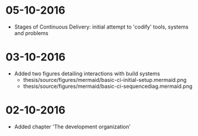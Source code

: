 # 05-10-2016

- Stages of Continuous Delivery: initial attempt to 'codify' tools, systems and problems 

# 03-10-2016

 - Added two figures detailing interactions with build systems
   - thesis/source/figures/mermaid/basic-ci-initial-setup.mermaid.png
   - thesis/source/figures/mermaid/basic-ci-sequencediag.mermaid.png

# 02-10-2016

 - Added chapter 'The development organization'
